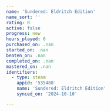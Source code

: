 ```yaml
---
name: 'Sundered: Eldritch Edition'
name_sort: ''
rating: 0
active: false
progress: new
hours_played: 0
purchased_on: .nan
started_on: .nan
beaten_on: .nan
completed_on: .nan
mastered_on: .nan
identifiers:
  - type: steam
    appid: '535480'
    name: 'Sundered: Eldritch Edition'
    synced_on: '2024-10-10'

---
```

